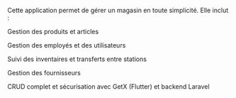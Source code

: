 Cette application permet de gérer un magasin en toute simplicité.
Elle inclut :

Gestion des produits et articles

Gestion des employés et des utilisateurs

Suivi des inventaires et transferts entre stations

Gestion des fournisseurs

CRUD complet et sécurisation avec GetX (Flutter) et backend Laravel
